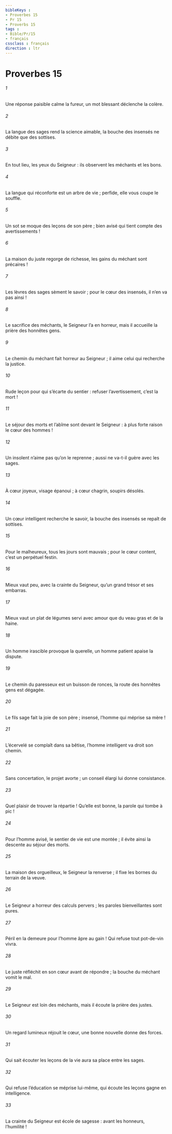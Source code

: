 ```yaml
---
bibleKeys : 
- Proverbes 15
- Pr 15
- Proverbs 15
tags : 
- Bible/Pr/15
- français
cssclass : français
direction : ltr
---
```


# Proverbes 15

###### 1
Une réponse paisible calme la fureur,
un mot blessant déclenche la colère.
###### 2
La langue des sages rend la science aimable,
la bouche des insensés ne débite que des sottises.
###### 3
En tout lieu, les yeux du Seigneur :
ils observent les méchants et les bons.
###### 4
La langue qui réconforte est un arbre de vie ;
perfide, elle vous coupe le souffle.
###### 5
Un sot se moque des leçons de son père ;
bien avisé qui tient compte des avertissements !
###### 6
La maison du juste regorge de richesse,
les gains du méchant sont précaires !
###### 7
Les lèvres des sages sèment le savoir ;
pour le cœur des insensés, il n’en va pas ainsi !
###### 8
Le sacrifice des méchants, le Seigneur l’a en horreur,
mais il accueille la prière des honnêtes gens.
###### 9
Le chemin du méchant fait horreur au Seigneur ;
il aime celui qui recherche la justice.
###### 10
Rude leçon pour qui s’écarte du sentier :
refuser l’avertissement, c’est la mort !
###### 11
Le séjour des morts et l’abîme sont devant le Seigneur :
à plus forte raison le cœur des hommes !
###### 12
Un insolent n’aime pas qu’on le reprenne ;
aussi ne va-t-il guère avec les sages.
###### 13
À cœur joyeux, visage épanoui ;
à cœur chagrin, soupirs désolés.
###### 14
Un cœur intelligent recherche le savoir,
la bouche des insensés se repaît de sottises.
###### 15
Pour le malheureux, tous les jours sont mauvais ;
pour le cœur content, c’est un perpétuel festin.
###### 16
Mieux vaut peu, avec la crainte du Seigneur,
qu’un grand trésor et ses embarras.
###### 17
Mieux vaut un plat de légumes servi avec amour
que du veau gras et de la haine.
###### 18
Un homme irascible provoque la querelle,
un homme patient apaise la dispute.
###### 19
Le chemin du paresseux est un buisson de ronces,
la route des honnêtes gens est dégagée.
###### 20
Le fils sage fait la joie de son père ;
insensé, l’homme qui méprise sa mère !
###### 21
L’écervelé se complaît dans sa bêtise,
l’homme intelligent va droit son chemin.
###### 22
Sans concertation, le projet avorte ;
un conseil élargi lui donne consistance.
###### 23
Quel plaisir de trouver la répartie !
Qu’elle est bonne, la parole qui tombe à pic !
###### 24
Pour l’homme avisé, le sentier de vie est une montée ;
il évite ainsi la descente au séjour des morts.
###### 25
La maison des orgueilleux, le Seigneur la renverse ;
il fixe les bornes du terrain de la veuve.
###### 26
Le Seigneur a horreur des calculs pervers ;
les paroles bienveillantes sont pures.
###### 27
Péril en la demeure pour l’homme âpre au gain !
Qui refuse tout pot-de-vin vivra.
###### 28
Le juste réfléchit en son cœur avant de répondre ;
la bouche du méchant vomit le mal.
###### 29
Le Seigneur est loin des méchants,
mais il écoute la prière des justes.
###### 30
Un regard lumineux réjouit le cœur,
une bonne nouvelle donne des forces.
###### 31
Qui sait écouter les leçons de la vie
aura sa place entre les sages.
###### 32
Qui refuse l’éducation se méprise lui-même,
qui écoute les leçons gagne en intelligence.
###### 33
La crainte du Seigneur est école de sagesse :
avant les honneurs, l’humilité !
